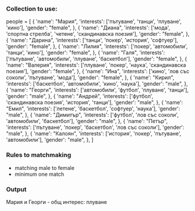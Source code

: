 ### Collection  to use:

people = [
    {
        'name': "Мария",
        'interests': ['пътуване', 'танци', 'плуване', 'кино'],
        'gender': "female",
    },
    {
        'name': "Диана",
        'interests': ['мода', 'спортна стрелба', 'четене', 'скандинавска поезия'],
        'gender': "female",
    },
    {
        'name': "Дарина",
        'interests': ['танци', 'покер', 'история', 'софтуер'],
        'gender': "female",
    },
    {
        'name': "Лилия",
        'interests': ['покер', 'автомобили', 'танци', 'кино'],
        'gender': "female",
    },
    {
        'name': "Галя",
        'interests': ['пътуване', 'автомобили', 'плуване', 'баскетбол'],
        'gender': "female",
    },
    {
        'name': "Валерия",
        'interests': ['плуване', 'покер', 'наука', 'скандинавска поезия'],
        'gender': "female",
    },
    {
        'name': "Ина",
        'interests': ['кино', 'лов със соколи', 'пътуване', 'мода'],
        'gender': "female",
    },
    {
        'name': "Кирил",
        'interests': ['баскетбол', 'автомобили', 'кино', 'наука'],
        'gender': "male",
    },
    {
        'name': "Георги",
        'interests': ['автомобили', 'футбол', 'плуване', 'танци'],
        'gender': "male",
    },
    {
        'name': "Андрей",
        'interests': ['футбол', 'скандинавска поезия', 'история', 'танци'],
        'gender': "male",
    },
    {
        'name': "Емил",
        'interests': ['летене', 'баскетбол', 'софтуер', 'наука'],
        'gender': "male",
    },
    {
        'name': "Димитър",
        'interests': ['футбол', 'лов със соколи', 'автомобили', 'баскетбол'],
        'gender': "male",
    },
    {
        'name': "Петър",
        'interests': ['пътуване', 'покер', 'баскетбол', 'лов със соколи'],
        'gender': "male",
    },
    {
        'name': "Калоян",
        'interests': ['история', 'покер', 'пътуване', 'автомобили'],
        'gender': "male",
    },
]

### Rules to matchmaking

- matching male to female
- minimum one match
### Output
Мария и Георги - общ интерес: плуване
